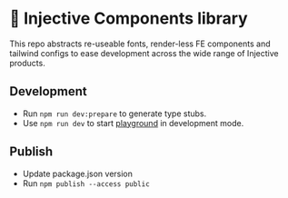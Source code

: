 # 🌟 Injective Components library

This repo abstracts re-useable fonts, render-less FE components and tailwind configs to ease development across the wide range of Injective products.

## Development

- Run `npm run dev:prepare` to generate type stubs.
- Use `npm run dev` to start [playground](./playground) in development mode.

## Publish

- Update package.json version
- Run `npm publish --access public`
